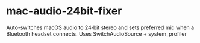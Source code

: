 # mac-audio-24bit-fixer
Auto-switches macOS audio to 24‑bit stereo and sets preferred mic when a Bluetooth headset connects. Uses SwitchAudioSource + system_profiler
